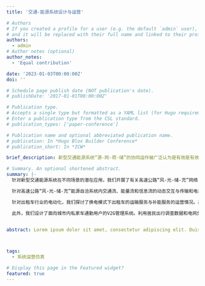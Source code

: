 ```yaml
---
title: '交通-能源系统设计与运营'

# Authors
# If you created a profile for a user (e.g. the default `admin` user), write the username (folder name) here
# and it will be replaced with their full name and linked to their profile.
authors:
  - admin
# Author notes (optional)
author_notes:
  - 'Equal contribution'

date: '2023-01-03T00:00:00Z'
doi: ''

# Schedule page publish date (NOT publication's date).
# publishDate: '2017-01-01T00:00:00Z'

# Publication type.
# Accepts a single type but formatted as a YAML list (for Hugo requirements).
# Enter a publication type from the CSL standard.
# publication_types: ['paper-conference']

# Publication name and optional abbreviated publication name.
# publication: In *Hugo Blox Builder Conference*
# publication_short: In *ICW*

brief_description: 新型交通能源系统“源-网-荷-储”的协同运作被广泛认为是有效是有效提升提升两大系统的综合运营效率和推动交通领域低碳化的重要手段。我们在剖析系统内源源互补、源网协调、网荷互动、网储互动和源荷互动等多元动态交互关系的基础上，基于丰富的城市地理、交通和电网大数据，采用数据驱动和多智能体仿真技术，实现交通能源系统中“人-车-路-桩-能-信息”的协同运行与管理。它为新型交通能源系统的运营管理、设施部署、产业评估提供空间粒度精细、时间粒度精确、状态维度丰富的数据基础。

# Summary. An optional shortened abstract.
summary: |-
  针对新型交通能源系统在不同场景的潜在应用，我们开展了有关高速公路“风-光-储-充”网络，出租车换电网络，以及面向城市通勤用户的V2G响应与调度系统的设计与运营。         

  针对高速公路“风-光-储-充”能源自洽系统内交通流、能量流和信息流的动态交互与传输和电动汽车用户的行驶和途中多次充电活动，我们构建了一个基于多智能体仿真的动态交通流分配模型(Multi-agent-based dynamic traﬀic assignment, MA-DTA)。该仿真模型由用户决策层(子模块A-1：充电需求响应)和系统仿真层(子模块A-2：车辆标签更新；子模块A-3：充电运营服务；子模块A-4：流量链路传输)共同组成。该仿真系统具备以分钟为粒度对网络层级中电动汽车个体用户途中差异化充电需求精准捕捉，充电设施与道路交通全日运行监测以及发电设施“风-光-储”多态能源的功率协同管理的功能。        

  针对出租车行业的电动化，我们探讨了换电模式下出租车的运输服务与补能服务的运营情况。基于出租车GPS数据，我们在利用离散选择模型对出租车司机在运营过程中的换电行为建模的前提下，采用数据驱动方法对出租车换电网络内的乘客订单请求、司机换电决策和换电站服务操作的动态交互进行仿真建模。仿真系统实现对嵌入换电活动的出租车出行链的重构，并对出租车运输服务和换电设施网络服务进行逐秒高精度仿真与监测。         

  此外，我们设计了面向城市内私家车通勤用户的V2G管理系统。利用居民出行调查数据和电网负荷数据，开发了一个综合的V2G响应与调度模型。它在滚动时间窗框架下，将基于单日出行链的城市小汽车充放电需求估计模型与以虚拟电价最小化为目标的电网实时有序V2G调度优化模型相结合，从而实现对城市私家车通勤用户全日在固定停车场所和非固定停车场所下的需求响应捕捉与电网管理。


abstract: Lorem ipsum dolor sit amet, consectetur adipiscing elit. Duis posuere tellus ac convallis placerat. Proin tincidunt magna sed ex sollicitudin condimentum. Sed ac faucibus dolor, scelerisque sollicitudin nisi. Cras purus urna, suscipit quis sapien eu, pulvinar tempor diam. Quisque risus orci, mollis id ante sit amet, gravida egestas nisl. Sed ac tempus magna. Proin in dui enim. Donec condimentum, sem id dapibus fringilla, tellus enim condimentum arcu, nec volutpat est felis vel metus. Vestibulum sit amet erat at nulla eleifend gravida.



tags:
  - 系统运营仿真

# Display this page in the Featured widget?
featured: true
---
```


<!-- **简介** 

新型交通能源系统“源-网-荷-储”的协同运作被广泛认为是有效是有效提升提升两大系统的综合运营效率和推动交通领域低碳化的重要手段。我们在剖析系统内源源互补、源网协调、网荷互动、网储互动和源荷互动等多元动态交互关系的基础上，基于丰富的城市地理、交通和电网大数据，采用数据驱动和多智能体仿真技术，实现交通能源系统中“人-车-路-桩-能-信息”的协同运行与管理。它为新型交通能源系统的运营管理、设施部署、产业评估提供空间粒度精细、时间粒度精确、状态维度丰富的数据基础。 -->